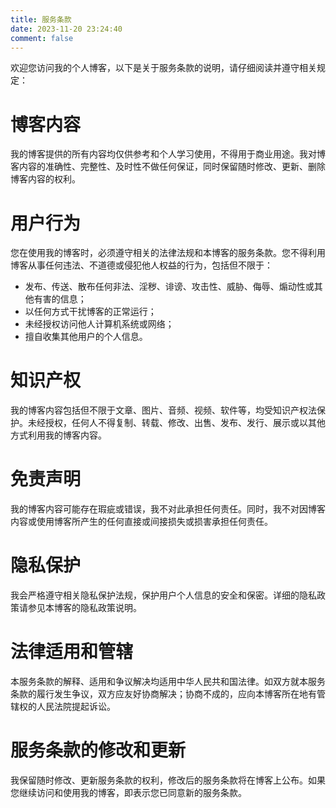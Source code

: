 ```yaml
---
title: 服务条款
date: 2023-11-20 23:24:40
comment: false
---
```


欢迎您访问我的个人博客，以下是关于服务条款的说明，请仔细阅读并遵守相关规定：

# 博客内容

我的博客提供的所有内容均仅供参考和个人学习使用，不得用于商业用途。我对博客内容的准确性、完整性、及时性不做任何保证，同时保留随时修改、更新、删除博客内容的权利。

# 用户行为

您在使用我的博客时，必须遵守相关的法律法规和本博客的服务条款。您不得利用博客从事任何违法、不道德或侵犯他人权益的行为，包括但不限于：

- 发布、传送、散布任何非法、淫秽、诽谤、攻击性、威胁、侮辱、煽动性或其他有害的信息；
- 以任何方式干扰博客的正常运行；
- 未经授权访问他人计算机系统或网络；
- 擅自收集其他用户的个人信息。

# 知识产权

我的博客内容包括但不限于文章、图片、音频、视频、软件等，均受知识产权法保护。未经授权，任何人不得复制、转载、修改、出售、发布、发行、展示或以其他方式利用我的博客内容。

# 免责声明

我的博客内容可能存在瑕疵或错误，我不对此承担任何责任。同时，我不对因博客内容或使用博客所产生的任何直接或间接损失或损害承担任何责任。

# 隐私保护

我会严格遵守相关隐私保护法规，保护用户个人信息的安全和保密。详细的隐私政策请参见本博客的隐私政策说明。

# 法律适用和管辖

本服务条款的解释、适用和争议解决均适用中华人民共和国法律。如双方就本服务条款的履行发生争议，双方应友好协商解决；协商不成的，应向本博客所在地有管辖权的人民法院提起诉讼。

# 服务条款的修改和更新

我保留随时修改、更新服务条款的权利，修改后的服务条款将在博客上公布。如果您继续访问和使用我的博客，即表示您已同意新的服务条款。